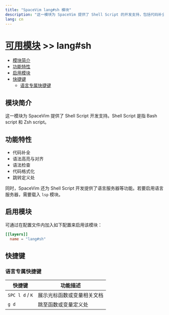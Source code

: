 ```yaml
---
title: "SpaceVim lang#sh 模块"
description: "这一模块为 SpaceVim 提供了 Shell Script 的开发支持，包括代码补全、语法检查、代码格式化等特性。"
lang: cn
---
```


# [可用模块](../../) >> lang#sh

<!-- vim-markdown-toc GFM -->

- [模块简介](#模块简介)
- [功能特性](#功能特性)
- [启用模块](#启用模块)
- [快捷键](#快捷键)
  - [语言专属快捷键](#语言专属快捷键)

<!-- vim-markdown-toc -->

## 模块简介

这一模块为 SpaceVim 提供了 Shell Script 开发支持。Shell Script 是指 Bash script 和 Zsh script。

## 功能特性

- 代码补全
- 语法高亮与对齐
- 语法检查
- 代码格式化
- 跳转定义处

同时，SpaceVim 还为 Shell Script 开发提供了语言服务器等功能。若要启用语言服务器，需要载入 `lsp` 模块。

## 启用模块

可通过在配置文件内加入如下配置来启用该模块：

```toml
[[layers]]
  name = "lang#sh"
```

## 快捷键

### 语言专属快捷键

| 快捷键          | 功能描述                   |
| --------------- | -------------------------- |
| `SPC l d` / `K` | 展示光标函数或变量相关文档 |
| `g d`           | 跳至函数或变量定义处       |

